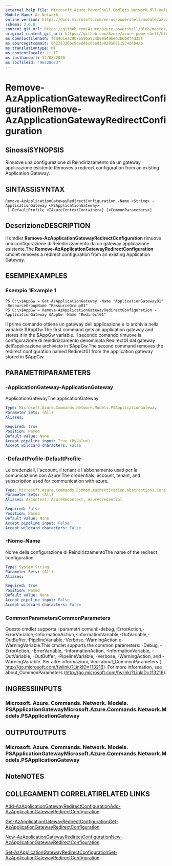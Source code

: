 ```yaml
---
external help file: Microsoft.Azure.PowerShell.Cmdlets.Network.dll-Help.xml
Module Name: Az.Network
online version: https://docs.microsoft.com/en-us/powershell/module/az.network/remove-azapplicationgatewayredirectconfiguration
schema: 2.0.0
content_git_url: https://github.com/Azure/azure-powershell/blob/master/src/Network/Network/help/Remove-AzApplicationGatewayRedirectConfiguration.md
original_content_git_url: https://github.com/Azure/azure-powershell/blob/master/src/Network/Network/help/Remove-AzApplicationGatewayRedirectConfiguration.md
ms.openlocfilehash: fdd461ea2908e59ba824b09a49bed3b6b8f4d38f
ms.sourcegitcommit: 04221336bc9eed46c05ed1e828a6811534d4b4ab
ms.translationtype: MT
ms.contentlocale: it-IT
ms.lasthandoff: 12/08/2020
ms.locfileid: "98328073"
---
```

# <span data-ttu-id="2a601-101">Remove-AzApplicationGatewayRedirectConfiguration</span><span class="sxs-lookup"><span data-stu-id="2a601-101">Remove-AzApplicationGatewayRedirectConfiguration</span></span>

## <span data-ttu-id="2a601-102">Sinossi</span><span class="sxs-lookup"><span data-stu-id="2a601-102">SYNOPSIS</span></span>
<span data-ttu-id="2a601-103">Rimuove una configurazione di Reindirizzamento da un gateway applicazione esistente.</span><span class="sxs-lookup"><span data-stu-id="2a601-103">Removes a redirect configuration from an existing Application Gateway.</span></span>

## <span data-ttu-id="2a601-104">SINTASSI</span><span class="sxs-lookup"><span data-stu-id="2a601-104">SYNTAX</span></span>

```
Remove-AzApplicationGatewayRedirectConfiguration -Name <String> -ApplicationGateway <PSApplicationGateway>
 [-DefaultProfile <IAzureContextContainer>] [<CommonParameters>]
```

## <span data-ttu-id="2a601-105">Descrizione</span><span class="sxs-lookup"><span data-stu-id="2a601-105">DESCRIPTION</span></span>
<span data-ttu-id="2a601-106">Il cmdlet **Remove-AzApplicationGatewayRedirectConfiguration** rimuove una configurazione di Reindirizzamento da un gateway applicazione esistente.</span><span class="sxs-lookup"><span data-stu-id="2a601-106">The **Remove-AzApplicationGatewayRedirectConfiguration** cmdlet removes a redirect configuration from an existing Application Gateway.</span></span>

## <span data-ttu-id="2a601-107">ESEMPI</span><span class="sxs-lookup"><span data-stu-id="2a601-107">EXAMPLES</span></span>

### <span data-ttu-id="2a601-108">Esempio 1</span><span class="sxs-lookup"><span data-stu-id="2a601-108">Example 1</span></span>
```
PS C:\>$AppGw = Get-AzApplicationGateway -Name "ApplicationGateway01" -ResourceGroupName "ResourceGroup01"
PS C:\>$AppGw = Remove-AzApplicationGatewayRedirectConfiguration -ApplicationGateway $AppGw -Name "Redirect01"
```

<span data-ttu-id="2a601-109">Il primo comando ottiene un gateway dell'applicazione e lo archivia nella variabile $AppGw.</span><span class="sxs-lookup"><span data-stu-id="2a601-109">The first command gets an application gateway and stores it in the $AppGw variable.</span></span>
<span data-ttu-id="2a601-110">Il secondo comando rimuove la configurazione di reindirizzamento denominata Redirect01 dal gateway dell'applicazione archiviato in $AppGw.</span><span class="sxs-lookup"><span data-stu-id="2a601-110">The second command removes the redirect configuration named Redirect01 from the application gateway stored in $AppGw.</span></span>

## <span data-ttu-id="2a601-111">PARAMETRI</span><span class="sxs-lookup"><span data-stu-id="2a601-111">PARAMETERS</span></span>

### <span data-ttu-id="2a601-112">-ApplicationGateway</span><span class="sxs-lookup"><span data-stu-id="2a601-112">-ApplicationGateway</span></span>
<span data-ttu-id="2a601-113">ApplicationGateway</span><span class="sxs-lookup"><span data-stu-id="2a601-113">The applicationGateway</span></span>

```yaml
Type: Microsoft.Azure.Commands.Network.Models.PSApplicationGateway
Parameter Sets: (All)
Aliases:

Required: True
Position: Named
Default value: None
Accept pipeline input: True (ByValue)
Accept wildcard characters: False
```

### <span data-ttu-id="2a601-114">-DefaultProfile</span><span class="sxs-lookup"><span data-stu-id="2a601-114">-DefaultProfile</span></span>
<span data-ttu-id="2a601-115">Le credenziali, l'account, il tenant e l'abbonamento usati per la comunicazione con Azure.</span><span class="sxs-lookup"><span data-stu-id="2a601-115">The credentials, account, tenant, and subscription used for communication with azure.</span></span>

```yaml
Type: Microsoft.Azure.Commands.Common.Authentication.Abstractions.Core.IAzureContextContainer
Parameter Sets: (All)
Aliases: AzContext, AzureRmContext, AzureCredential

Required: False
Position: Named
Default value: None
Accept pipeline input: False
Accept wildcard characters: False
```

### <span data-ttu-id="2a601-116">-Nome</span><span class="sxs-lookup"><span data-stu-id="2a601-116">-Name</span></span>
<span data-ttu-id="2a601-117">Nome della configurazione di Reindirizzamento</span><span class="sxs-lookup"><span data-stu-id="2a601-117">The name of the redirect configuration</span></span>

```yaml
Type: System.String
Parameter Sets: (All)
Aliases:

Required: True
Position: Named
Default value: None
Accept pipeline input: False
Accept wildcard characters: False
```

### <span data-ttu-id="2a601-118">CommonParameters</span><span class="sxs-lookup"><span data-stu-id="2a601-118">CommonParameters</span></span>
<span data-ttu-id="2a601-119">Questo cmdlet supporta i parametri comuni:-debug,-ErrorAction,-ErrorVariable,-InformationAction,-InformationVariable,-OutVariable,-OutBuffer,-PipelineVariable,-Verbose,-WarningAction e-WarningVariable.</span><span class="sxs-lookup"><span data-stu-id="2a601-119">This cmdlet supports the common parameters: -Debug, -ErrorAction, -ErrorVariable, -InformationAction, -InformationVariable, -OutVariable, -OutBuffer, -PipelineVariable, -Verbose, -WarningAction, and -WarningVariable.</span></span> <span data-ttu-id="2a601-120">Per altre informazioni, Vedi about_CommonParameters ( http://go.microsoft.com/fwlink/?LinkID=113216) .</span><span class="sxs-lookup"><span data-stu-id="2a601-120">For more information, see about_CommonParameters (http://go.microsoft.com/fwlink/?LinkID=113216).</span></span>

## <span data-ttu-id="2a601-121">INGRESSI</span><span class="sxs-lookup"><span data-stu-id="2a601-121">INPUTS</span></span>

### <span data-ttu-id="2a601-122">Microsoft. Azure. Commands. Network. Models. PSApplicationGateway</span><span class="sxs-lookup"><span data-stu-id="2a601-122">Microsoft.Azure.Commands.Network.Models.PSApplicationGateway</span></span>

## <span data-ttu-id="2a601-123">OUTPUT</span><span class="sxs-lookup"><span data-stu-id="2a601-123">OUTPUTS</span></span>

### <span data-ttu-id="2a601-124">Microsoft. Azure. Commands. Network. Models. PSApplicationGateway</span><span class="sxs-lookup"><span data-stu-id="2a601-124">Microsoft.Azure.Commands.Network.Models.PSApplicationGateway</span></span>

## <span data-ttu-id="2a601-125">Note</span><span class="sxs-lookup"><span data-stu-id="2a601-125">NOTES</span></span>

## <span data-ttu-id="2a601-126">COLLEGAMENTI CORRELATI</span><span class="sxs-lookup"><span data-stu-id="2a601-126">RELATED LINKS</span></span>

[<span data-ttu-id="2a601-127">Add-AzApplicationGatewayRedirectConfiguration</span><span class="sxs-lookup"><span data-stu-id="2a601-127">Add-AzApplicationGatewayRedirectConfiguration</span></span>](./Add-AzApplicationGatewayRedirectConfiguration.md)

[<span data-ttu-id="2a601-128">Get-AzApplicationGatewayRedirectConfiguration</span><span class="sxs-lookup"><span data-stu-id="2a601-128">Get-AzApplicationGatewayRedirectConfiguration</span></span>](./Get-AzApplicationGatewayRedirectConfiguration.md)

[<span data-ttu-id="2a601-129">New-AzApplicationGatewayRedirectConfiguration</span><span class="sxs-lookup"><span data-stu-id="2a601-129">New-AzApplicationGatewayRedirectConfiguration</span></span>](./New-AzApplicationGatewayRedirectConfiguration.md)

[<span data-ttu-id="2a601-130">Set-AzApplicationGatewayRedirectConfiguration</span><span class="sxs-lookup"><span data-stu-id="2a601-130">Set-AzApplicationGatewayRedirectConfiguration</span></span>](./Set-AzApplicationGatewayRedirectConfiguration.md)
